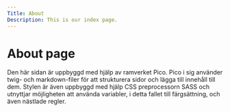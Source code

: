 ```yaml
---
Title: About
Description: This is our index page.
---
```


About page
==========================

Den här sidan är uppbyggd med hjälp av ramverket Pico. Pico i sig använder twig- och markdown-filer för att strukturera sidor och lägga till innehåll till dem. 
Stylen är även uppbyggd med hjälp CSS preprocessorn SASS och utnyttjar möjligheten att använda variabler, i detta fallet till färgsättning, och även nästlade regler.